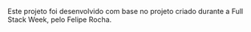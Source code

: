 Este projeto foi desenvolvido com base no projeto criado durante a Full Stack Week, pelo Felipe Rocha.